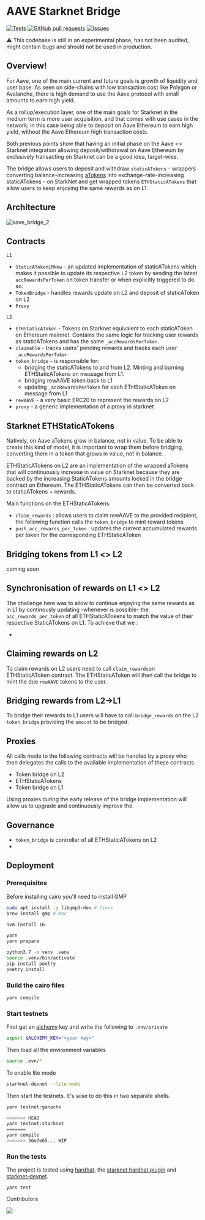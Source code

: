 

# AAVE Starknet Bridge

[![Tests](https://github.com/aave-starknet-project/aave-starknet-bridge/actions/workflows/ci.yml/badge.svg)](https://github.com/aave-starknet-project/aave-starknet-bridge/actions/workflows/ci.yml)
[![GitHub pull requests](https://img.shields.io/github/issues-pr/cdnjs/cdnjs.svg?style=flat)](https://github.com/aave-starknet-project/aave-starknet-bridge/pulls)
[![Issues](https://img.shields.io/github/issues-raw/tterb/PlayMusic.svg?maxAge=25000)](https://github.com/aave-starknet-project/aave-starknet-bridge/issues)

:warning: This codebase is still in an experimental phase, has not been audited, might contain bugs and should not be used in production.

## Overview!

For Aave, one of the main current and future goals is growth of liquidity and user base. As seen on side-chains with low transaction cost like Polygon or Avalanche, there is high demand to use the Aave protocol with small amounts to earn high yield.

As a rollup/execution layer, one of the main goals for Starknet in the medium term is more user acquisition, and that comes with use cases in the network; in this case being able to deposit on Aave Ethereum to earn high yield, without the Aave Ethereum high transaction costs.

Both previous points show that having an initial phase on the Aave <> Starknet integration allowing deposit/withdrawal on Aave Ethereum by exclusively transacting on Starknet can be a good idea, target-wise.

The bridge allows users to deposit and withdraw `staticATokens` - wrappers converting balance-increasing [aTokens]( https://docs.aave.com/developers/tokens/atoken) into exchange-rate-increasing staticATokens - on StarkNet and get wrapped tokens `ETHStaticATokens` that allow users to keep enjoying the same rewards as on L1. 


## Architecture


![aave_bridge_2](https://user-images.githubusercontent.com/37840702/164106887-8da4cafe-0d86-4299-95fc-edd3fbbdbee0.png)

## Contracts

`L1`
  * `StaticATokenLMNew` - an updated implementation of staticATokens which makes it possible to update its respective L2 token by sending the latest `accRewardsPerToken` on token transfer or when explicitly triggered to do so.
  *  `TokenBridge` -  handles rewards update on L2 and deposit of staticAToken on L2
  *  `Proxy`

`L2`
  * `ETHStaticAToken` - Tokens on Starknet equivalent to each staticAToken on Ethereum mainnet. Contains the same logic for tracking user rewards as staticATokens and has the same `_accRewardsPerToken`.
  * `claimable` - tracks users' pending rewards and tracks each user `_accRewardsPerToken`
  * `token_bridge` - is responsible for:
    * bridging the staticATokens to and from L2. Minting and burning ETHStaticATokens on message from L1. 
    * bridging rewAAVE token back to L1
    * updating `_accRewardsPerToken` for each ETHStaticAToken on message from L1 
  * `rewAAVE` - a very basic ERC20 to represent the rewards on L2
  *  `proxy` - a generic implementation of a proxy in starknet

## Starknet ETHStaticATokens

Natively, on Aave aTokens grow in balance, not in value. To be able to create this kind of model, it is important to wrap them before bridging, converting them in a token that grows in value, not in balance.

ETHStaticATokens on L2 are an implementation of the wrapped aTokens that will continuously increase in value on Starknet because they are backed by the increasing StaticATokens amounts locked in the bridge contract on Ethereum. The ETHStaticATokens can then be converted back to staticATokens + rewards.

Main functions on the ETHStaticATokens: 
 - `claim_rewards` : allows users to claim rewAAVE to the provided recipient, the following function calls the `token_bridge` to mint reward tokens
 - `push_acc_rewards_per_token` : updates the current accumulated rewards per token for the corresponding ETHStaticAToken
 
## Bridging tokens from L1 <> L2

coming soon

## Synchronisation of rewards on L1 <> L2

The challenge here was to allow to continue enjoying the same rewards as in L1 by continously updating -whenever is possible- the `acc_rewards_per_token` of all ETHStaticATokens to match the value of their respective StaticATokens on L1. To achieve that we : 


-

## Claiming rewards on L2


To claim rewards on L2 users need to call `claim_rewards`on ETHStaticAToken contract. The ETHStaticAToken will then call the bridge to mint the due `rewAAVE` tokens to the user.

## Bridging rewards from L2->L1

To bridge their rewards to L1 users will have to call `bridge_rewards` on the L2 `token_bridge` providing the `amount` to be bridged.  



## Proxies

All calls made to the following contracts will be handled by a proxy who then delegates the calls to the available implementation of these contracts.
- Token bridge on L2 
- ETHStaticATokens 
- Token bridge on L1 

Using proxies during the early release of the bridge implementation will allow us to upgrade and continuously improve the. 


## Governance

* `token_bridge` is controller of all ETHStaticATokens on L2
* 

## Deployment 


### Prerequisites

Before installing cairo you'll need to install GMP

```bash
sudo apt install -y libgmp3-dev # linux
brew install gmp # mac
```

```bash
nvm install 16

yarn
yarn prepare

python3.7 -m venv .venv
source .venv/bin/activate
pip install poetry
poetry install
```

### Build the cairo files

```bash
yarn compile
```

### Start testnets

First get an [alchemy](https://www.alchemy.com/) key and write the following to
`.env/private`

```bash
export $ALCHEMY_KEY="<your key>"
```

Then load all the environment variables

```bash
source .evn/*
```
To enable lite mode

```bash
starknet-devnet --lite-mode
```


Then start the testnets. It's wise to do this in two separate shells.

```bash
yarn testnet:ganache
```

```bash
<<<<<<< HEAD
yarn testnet:starknet
=======
yarn compile
>>>>>>> 36e7e65... WIP
```

### Run the tests
The project is tested using [hardhat](https://hardhat.org/), the [starknet
hardhat plugin](https://github.com/Shard-Labs/starknet-hardhat-plugin) and
[starknet-devnet](https://github.com/Shard-Labs/starknet-devnet).

```
yarn test
```

Contributors

<a href = "https://github.com/aave-starknet-project/aave-starknet-bridge/graphs/contributors">
<img src = "https://contrib.rocks/image?repo=aave-starknet-project/aave-starknet-bridge"/>
</a>


